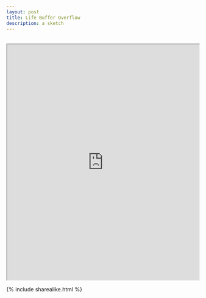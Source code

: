 ```yaml
---
layout: post
title: Life Buffer Overflow
description: a sketch
---
```


<br>

<iframe src="https://www.openprocessing.org/sketch/892378/embed/" width="100%" height="620"></iframe>

<br>

{% include sharealike.html %}
